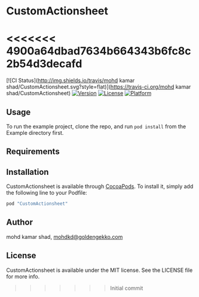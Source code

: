 # CustomActionsheet
<<<<<<< 4900a64dbad7634b664343b6fc8c2b54d3decafd
=======

[![CI Status](http://img.shields.io/travis/mohd kamar shad/CustomActionsheet.svg?style=flat)](https://travis-ci.org/mohd kamar shad/CustomActionsheet)
[![Version](https://img.shields.io/cocoapods/v/CustomActionsheet.svg?style=flat)](http://cocoapods.org/pods/CustomActionsheet)
[![License](https://img.shields.io/cocoapods/l/CustomActionsheet.svg?style=flat)](http://cocoapods.org/pods/CustomActionsheet)
[![Platform](https://img.shields.io/cocoapods/p/CustomActionsheet.svg?style=flat)](http://cocoapods.org/pods/CustomActionsheet)

## Usage

To run the example project, clone the repo, and run `pod install` from the Example directory first.

## Requirements

## Installation

CustomActionsheet is available through [CocoaPods](http://cocoapods.org). To install
it, simply add the following line to your Podfile:

```ruby
pod "CustomActionsheet"
```

## Author

mohd kamar shad, mohdkd@goldengekko.com

## License

CustomActionsheet is available under the MIT license. See the LICENSE file for more info.
>>>>>>> Initial commit
